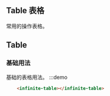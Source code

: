 ## Table 表格
常用的操作表格。

## Table

### 基础用法
基础的表格用法。
:::demo 

```html
    <infinite-table></infinite-table>
```

